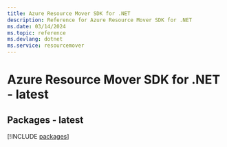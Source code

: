 ```yaml
---
title: Azure Resource Mover SDK for .NET
description: Reference for Azure Resource Mover SDK for .NET
ms.date: 03/14/2024
ms.topic: reference
ms.devlang: dotnet
ms.service: resourcemover
---
```

# Azure Resource Mover SDK for .NET - latest
## Packages - latest
[!INCLUDE [packages](resource-mover-index.md)]
